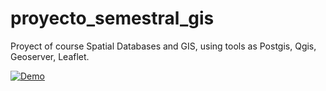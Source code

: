 # proyecto_semestral_gis
Proyect of course Spatial Databases and GIS, using tools as Postgis, Qgis, Geoserver, Leaflet.


[![Demo](http://img.youtube.com/vi/h0gfCCGCW3s/0.jpg)](https://youtu.be/h0gfCCGCW3s "Demo")
